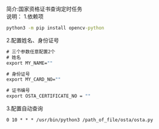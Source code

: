 简介:国家资格证书查询定时任务<br>
说明：
1.依赖项<br>
```cmd
python3 -m pip install opencv-python
```

2.配置姓名、身份证号<br>
```cmd
# 三个参数任意配置2个
# 姓名
export MY_NAME=""

# 身份证号
export MY_CARD_NO=""

# 证书编号
export OSTA_CERTIFICATE_NO = ""
```

3.配置自动查询<br>
```
0 10 * * * /usr/bin/python3 /path_of_file/osta/osta.py
```